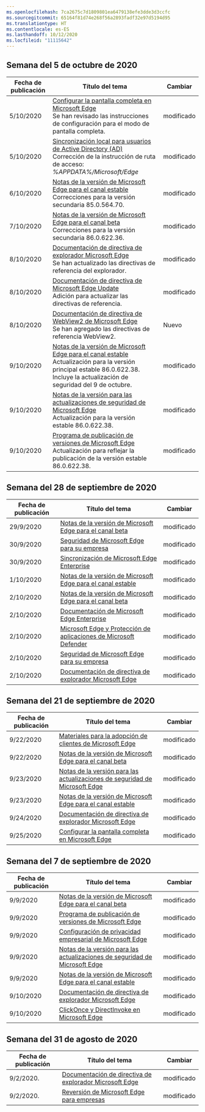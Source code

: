 ```yaml
---
ms.openlocfilehash: 7ca2675c7d1809801ea6479138efe3dde3d3ccfc
ms.sourcegitcommit: 65164f81d74e268f56a2893fadf32e97d5194d95
ms.translationtype: HT
ms.contentlocale: es-ES
ms.lasthandoff: 10/12/2020
ms.locfileid: "11115642"
---
```

<!-- This file is generated automatically each week. Changes made to this file will be overwritten.-->

## Semana del 5 de octubre de 2020

| Fecha de publicación |Título del tema | Cambiar |
|------|------------|--------|
| 5/10/2020 | [Configurar la pantalla completa en Microsoft Edge](/DeployEdge/microsoft-edge-configure-kiosk-mode)<br>Se han revisado las instrucciones de configuración para el modo de pantalla completa.| modificado |
| 5/10/2020 | [Sincronización local para usuarios de Active Directory (AD)](/DeployEdge/microsoft-edge-on-premises-sync)<br>Corrección de la instrucción de ruta de acceso: *%APPDATA%/Microsoft/Edge*  | modificado |
| 6/10/2020 | [Notas de la versión de Microsoft Edge para el canal estable](/DeployEdge/microsoft-edge-relnote-stable-channel) <br>Correcciones para la versión secundaria 85.0.564.70.| modificado |
| 7/10/2020 | [Notas de la versión de Microsoft Edge para el canal beta](/DeployEdge/microsoft-edge-relnote-beta-channel)<br>Correcciones para la versión secundaria 86.0.622.36. | modificado |
| 8/10/2020 | [Documentación de directiva de explorador Microsoft Edge](/DeployEdge/microsoft-edge-policies)<br>Se han actualizado las directivas de referencia del explorador. | modificado |
| 8/10/2020 | [Documentación de directiva de Microsoft Edge Update](/DeployEdge/microsoft-edge-update-policies)<br>Adición para actualizar las directivas de referencia. | modificado |
| 8/10/2020 | [Documentación de directiva de WebView2 de Microsoft Edge](https://docs.microsoft.com/deployedge/microsoft-edge-webview-policies)<br>Se han agregado las directivas de referencia WebView2. | Nuevo |
| 9/10/2020 | [Notas de la versión de Microsoft Edge para el canal estable](/DeployEdge/microsoft-edge-relnote-stable-channel) <br>Actualización para la versión principal estable 86.0.622.38. Incluye la actualización de seguridad del 9 de octubre.| modificado |
| 9/10/2020 | [Notas de la versión para las actualizaciones de seguridad de Microsoft Edge](/DeployEdge/microsoft-edge-relnotes-security)<br>Actualización para la versión estable 86.0.622.38. | modificado |
| 9/10/2020 | [Programa de publicación de versiones de Microsoft Edge](/DeployEdge/microsoft-edge-release-schedule)<br>Actualización para reflejar la publicación de la versión estable 86.0.622.38. | modificado |


## Semana del 28 de septiembre de 2020


| Fecha de publicación |Título del tema | Cambiar |
|------|------------|--------|
| 29/9/2020 | [Notas de la versión de Microsoft Edge para el canal beta](/DeployEdge/microsoft-edge-relnote-beta-channel) | modificado |
| 30/9/2020 | [Seguridad de Microsoft Edge para su empresa](/DeployEdge/ms-edge-security-for-business) | modificado |
| 30/9/2020 | [Sincronización de Microsoft Edge Enterprise](/DeployEdge/microsoft-edge-enterprise-sync) | modificado |
| 1/10/2020 | [Notas de la versión de Microsoft Edge para el canal estable](/DeployEdge/microsoft-edge-relnote-stable-channel) | modificado |
| 2/10/2020 | [Notas de la versión de Microsoft Edge para el canal beta](/DeployEdge/microsoft-edge-relnote-beta-channel) | modificado |
| 2/10/2020 | [Documentación de Microsoft Edge Enterprise](/DeployEdge/index) | modificado |
| 2/10/2020 | [Microsoft Edge y Protección de aplicaciones de Microsoft Defender](/DeployEdge/microsoft-edge-security-windows-defender-application-guard) | modificado |
| 2/10/2020 | [Seguridad de Microsoft Edge para su empresa](/DeployEdge/ms-edge-security-for-business) | modificado |
| 2/10/2020 | [Documentación de directiva de explorador Microsoft Edge](/DeployEdge/microsoft-edge-policies) | modificado |

## Semana del 21 de septiembre de 2020

| Fecha de publicación |Título del tema | Cambiar |
|------|------------|--------|
| 9/22/2020 | [Materiales para la adopción de clientes de Microsoft Edge](/DeployEdge/microsoft-edge-customer-adoption-kit) | modificado |
| 9/22/2020 | [Notas de la versión de Microsoft Edge para el canal beta](/DeployEdge/microsoft-edge-relnote-beta-channel) | modificado |
| 9/23/2020 | [Notas de la versión para las actualizaciones de seguridad de Microsoft Edge](/DeployEdge/microsoft-edge-relnotes-security) | modificado |
| 9/23/2020 | [Notas de la versión de Microsoft Edge para el canal estable](/DeployEdge/microsoft-edge-relnote-stable-channel) | modificado |
| 9/24/2020 | [Documentación de directiva de explorador Microsoft Edge](/DeployEdge/microsoft-edge-policies) | modificado |
| 9/25/2020 | [Configurar la pantalla completa en Microsoft Edge](/DeployEdge/microsoft-edge-configure-kiosk-mode) | modificado |


## Semana del 7 de septiembre de 2020


| Fecha de publicación |Título del tema | Cambiar |
|------|------------|--------|
| 9/9/2020 | [Notas de la versión de Microsoft Edge para el canal beta](/DeployEdge/microsoft-edge-relnote-beta-channel) | modificado |
| 9/9/2020 | [Programa de publicación de versiones de Microsoft Edge](/DeployEdge/microsoft-edge-release-schedule) | modificado |
| 9/9/2020 | [Configuración de privacidad empresarial de Microsoft Edge](/DeployEdge/microsoft-edge-enterprise-privacy-settings) | modificado |
| 9/9/2020 | [Notas de la versión para las actualizaciones de seguridad de Microsoft Edge](/DeployEdge/microsoft-edge-relnotes-security) | modificado |
| 9/9/2020 | [Notas de la versión de Microsoft Edge para el canal estable](/DeployEdge/microsoft-edge-relnote-stable-channel) | modificado |
| 9/10/2020 | [Documentación de directiva de explorador Microsoft Edge](/DeployEdge/microsoft-edge-policies) | modificado |
| 9/10/2020 | [ClickOnce y DirectInvoke en Microsoft Edge](/DeployEdge/edge-learn-more-co-di) | modificado |


## Semana del 31 de agosto de 2020


| Fecha de publicación |Título del tema | Cambiar |
|------|------------|--------|
| 9/2/2020. | [Documentación de directiva de explorador Microsoft Edge](/DeployEdge/microsoft-edge-policies) | modificado |
| 9/2/2020. | [Reversión de Microsoft Edge para empresas](/DeployEdge/edge-learnmore-rollback) | modificado |

